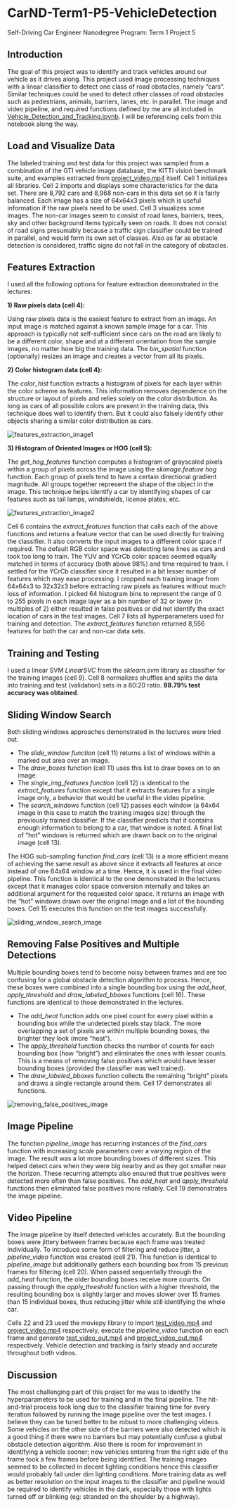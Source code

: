 # CarND-Term1-P5-VehicleDetection
Self-Driving Car Engineer Nanodegree Program: Term 1 Project 5

## Introduction

The goal of this project was to identify and track vehicles around our vehicle as it drives along. This project used image processing techniques with a linear classifier to detect one class of road obstacles, namely “cars”. Similar techniques could be used to detect other classes of road obstacles such as pedestrians, animals, barriers, lanes, etc. in parallel. The image and video pipeline, and required functions defined by me are all included in [Vehicle_Detection_and_Tracking.ipynb](https://github.com/nvphadnis/CarND-Term1-P5-VehicleDetection/blob/master/Vehicle_Detection_and_Tracking.ipynb). I will be referencing cells from this notebook along the way.

## Load and Visualize Data

The labeled training and test data for this project was sampled from a combination of the GTI vehicle image database, the KITTI vision benchmark suite, and examples extracted from [project_video.mp4](https://github.com/nvphadnis/CarND-Term1-P5-VehicleDetection/blob/master/project_video.mp4) itself. Cell 1 initializes all libraries. Cell 2 imports and displays some characteristics for the data set. There are 8,792 cars and 8,968 non-cars in this data set so it is fairly balanced. Each image has a size of 64x64x3 pixels which is useful information if the raw pixels need to be used. Cell 3 visualizes some images. The non-car images seem to consist of road lanes, barriers, trees, sky and other background items typically seen on roads. It does not consist of road signs presumably because a traffic sign classifier could be trained in parallel, and would form its own set of classes. Also as far as obstacle detection is considered, traffic signs do not fall in the category of obstacles.

## Features Extraction

I used all the following options for feature extraction demonstrated in the lectures:

**1) Raw pixels data (cell 4):**

Using raw pixels data is the easiest feature to extract from an image. An input image is matched against a known sample image for a car. This approach is typically not self-sufficient since cars on the road are likely to be a different color, shape and at a different orientation from the sample images, no matter how big the training data. The *bin_spatial* function (optionally) resizes an image and creates a vector from all its pixels.

**2) Color histogram data (cell 4):**

The *color_hist* function extracts a histogram of pixels for each layer within the color scheme as features. This information removes dependence on the structure or layout of pixels and relies solely on the color distribution. As long as cars of all possible colors are present in the training data, this technique does well to identify them. But it could also falsely identify other objects sharing a similar color distribution as cars.

![features_extraction_image1](/readme_images/features_extraction_image1.jpg)

**3) Histogram of Oriented Images or HOG (cell 5):**

The *get_hog_features* function computes a histogram of grayscaled pixels within a group of pixels across the image using the *skimage.feature hog* function. Each group of pixels tend to have a certain directional gradient magnitude. All groups together represent the shape of the object in the image. This technique helps identify a car by identifying shapes of car features such as tail lamps, windshields, license plates, etc.

![features_extraction_image2](/readme_images/features_extraction_image2.jpg)

Cell 6 contains the *extract_features* function that calls each of the above functions and returns a feature vector that can be used directly for training the classifier. It also converts the input images to a different color space if required. The default RGB color space was detecting lane lines as cars and took too long to train. The YUV and YCrCb color spaces seemed equally matched in terms of accuracy (both above 98%) and time required to train. I settled for the YCrCb classifier since it resulted in a bit lesser number of features which may ease processing. I cropped each training image from 64x64x3 to 32x32x3 before extracting raw pixels as features without much loss of information. I picked 64 histogram bins to represent the range of 0 to 255 pixels in each image layer as a bin number of 32 or lower (in multiples of 2) either resulted in false positives or did not identify the exact location of cars in the test images. Cell 7 lists all hyperparameters used for training and detection. The *extract_features* function returned 8,556 features for both the car and non-car data sets.

## Training and Testing

I used a linear SVM *LinearSVC* from the *sklearn.svm* library as classifier for the training images (cell 9). Cell 8 normalizes shuffles and splits the data into training and test (validation) sets in a 80:20 ratio. **98.79% test accuracy was obtained**.

## Sliding Window Search

Both sliding windows approaches demonstrated in the lectures were tried out.

- The *slide_window function* (cell 11) returns a list of windows within a marked out area over an image.
- The *draw_boxes* function (cell 11) uses this list to draw boxes on to an image.
- The *single_img_features function* (cell 12) is identical to the *extract_features* function except that it extracts features for a single image only, a behavior that would be useful in the video pipeline.
- The *search_windows* function (cell 12) passes each window (a 64x64 image in this case to match the training images size) through the previously trained classifier. If the classifier predicts that it contains enough information to belong to a car, that window is noted. A final list of “hot” windows is returned which are drawn back on to the original image (cell 13).

The HOG sub-sampling function *find_cars* (cell 13) is a more efficient means of achieving the same result as above since it extracts all features at once instead of one 64x64 window at a time. Hence, it is used in the final video pipeline. This function is identical to the one demonstrated in the lectures except that it manages color space conversion internally and takes an additional argument for the requested color space. It returns an image with the “hot” windows drawn over the original image and a list of the bounding boxes. Cell 15 executes this function on the test images successfully.

![sliding_window_search_image](/readme_images/sliding_window_search_image.jpg)

## Removing False Positives and Multiple Detections

Multiple bounding boxes tend to become noisy between frames and are too confusing for a global obstacle detection algorithm to process. Hence, these boxes were combined into a single bounding box using the *add_heat*, *apply_threshold* and *draw_labeled_bboxes* functions (cell 16). These functions are identical to those demonstrated in the lectures.
- The *add_heat* function adds one pixel count for every pixel within a bounding box while the undetected pixels stay black. The more overlapping a set of pixels are within multiple bounding boxes, the brighter they look (more “heat”).
- The *apply_threshold* function checks the number of counts for each bounding box (how “bright”) and eliminates the ones with lesser counts. This is a means of removing false positives which would have lesser bounding boxes (provided the classifier was well trained).
- The *draw_labeled_bboxes* function collects the remaining “bright” pixels and draws a single rectangle around them.
Cell 17 demonstrates all functions.

![removing_false_positives_image](/readme_images/removing_false_positives_image.jpg)

## Image Pipeline

The function *pipeline_image* has recurring instances of the *find_cars* function with increasing *scale* parameters over a varying region of the image. The result was a lot more bounding boxes of different sizes. This helped detect cars when they were big nearby and as they got smaller near the horizon. These recurring attempts also ensured that true positives were detected more often than false positives. The *add_heat* and *apply_threshold* functions then eliminated false positives more reliably. Cell 19 demonstrates the image pipeline.

## Video Pipeline

The image pipeline by itself detected vehicles accurately. But the bounding boxes were jittery between frames because each frame was treated individually. To introduce some form of filtering and reduce jitter, a *pipeline_video* function was created (cell 21). This function is identical to *pipeline_image* but additionally gathers each bounding box from 15 previous frames for filtering (cell 20). When passed sequentially through the *add_heat* function, the older bounding boxes receive more counts. On passing through the *apply_threshold* function with a higher threshold, the resulting bounding box is slightly larger and moves slower over 15 frames than 15 individual boxes, thus reducing jitter while still identifying the whole car.

Cells 22 and 23 used the moviepy library to import [test_video.mp4](https://github.com/nvphadnis/CarND-Term1-P5-VehicleDetection/blob/master/test_video.mp4) and [project_video.mp4](https://github.com/nvphadnis/CarND-Term1-P5-VehicleDetection/blob/master/project_video.mp4) respectively, execute the *pipeline_video* function on each frame and generate [test_video_out.mp4](https://github.com/nvphadnis/CarND-Term1-P5-VehicleDetection/blob/master/test_video_out.mp4) and [project_video_out.mp4](https://github.com/nvphadnis/CarND-Term1-P5-VehicleDetection/blob/master/project_video_out.mp4) respectively. Vehicle detection and tracking is fairly steady and accurate throughout both videos.

## Discussion

The most challenging part of this project for me was to identify the hyperparameters to be used for training and in the final pipeline. The hit-and-trial process took long due to the classifier training time for every iteration followed by running the image pipeline over the test images. I believe they can be tuned better to be robust to more challenging videos. Some vehicles on the other side of the barriers were also detected which is a good thing if there were no barriers but may potentially confuse a global obstacle detection algorithm. Also there is room for improvement in identifying a vehicle sooner; new vehicles entering from the right side of the frame took a few frames before being identified. The training images seemed to be collected in decent lighting conditions hence this classifier would probably fail under dim lighting conditions. More training data as well as better resolution on the input images to the classifier and pipeline would be required to identify vehicles in the dark, especially those with lights turned off or blinking (eg: stranded on the shoulder by a highway).


